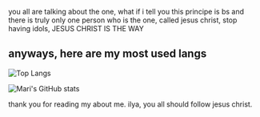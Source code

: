 you all are talking about the one, what if i tell you this principe is bs and there is truly only one person who is the one, called jesus christ, stop having idols, JESUS CHRIST IS THE WAY

## anyways, here are my most used langs

![Top Langs](https://github-readme-stats.vercel.app/api/top-langs/?username=mari-rs&layout=donut)

![Mari's GitHub stats](https://github-readme-stats.vercel.app/api?username=mari-rs&show_icons=true&theme=radical)

thank you for reading my about me. ilya, you all should follow jesus christ.
